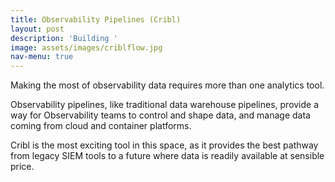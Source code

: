 ```yaml
---
title: Observability Pipelines (Cribl)
layout: post
description: 'Building '
image: assets/images/criblflow.jpg
nav-menu: true
---
```


Making the most of observability data requires more than one analytics tool.

Observability pipelines, like traditional data warehouse pipelines, provide a way for Observability teams to control and shape data, and manage data coming from cloud and container platforms.

Cribl is the most exciting tool in this space, as it provides the best pathway from legacy SIEM tools to a future where data is readily available at sensible price.